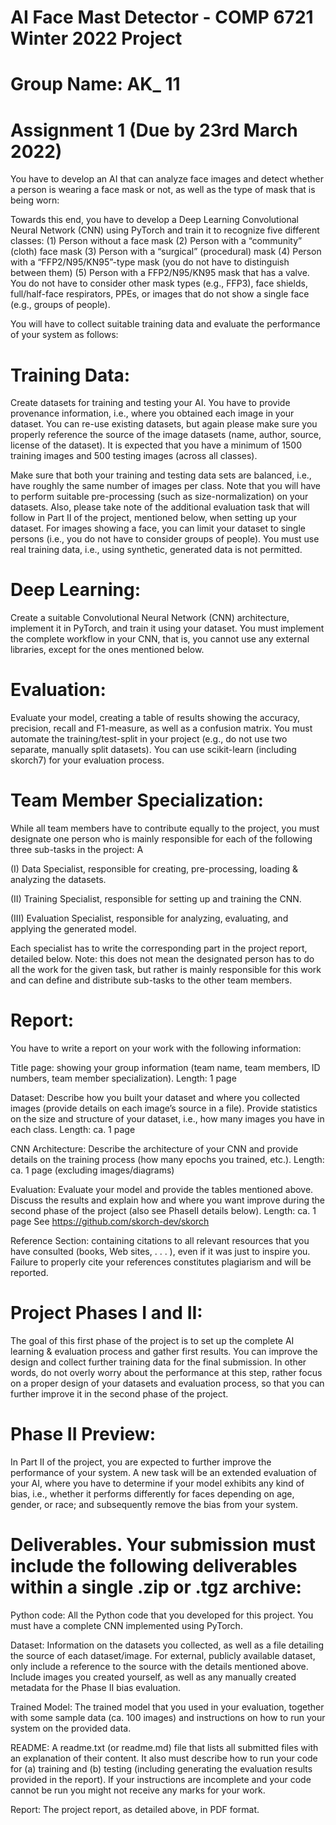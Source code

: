 # AI Face Mast Detector - COMP 6721 Winter 2022 Project 

# Group Name: AK_ 11

# Assignment 1 (Due by 23rd March 2022)

You have to develop an AI that can analyze face images and detect whether a person is wearing a face mask or not, as well as the type of mask that is being worn:

Towards this end, you have to develop a Deep Learning Convolutional Neural Network (CNN) using PyTorch and train it to recognize five different classes: 
(1) Person without a face mask 
(2) Person with a “community” (cloth) face mask 
(3) Person with a “surgical” (procedural) mask
(4) Person with a “FFP2/N95/KN95”-type mask (you do not have to distinguish between them)
(5) Person with a FFP2/N95/KN95 mask that has a valve. You do not have to consider other mask types (e.g., FFP3), face shields, full/half-face respirators, PPEs, or images that do not show a single face (e.g., groups of people). 

You will have to collect suitable training data and evaluate the performance of your system as follows:

# Training Data: 
Create datasets for training and testing your AI. You have to provide provenance information, i.e., where you obtained each image in your dataset. You can re-use existing datasets, but again please make sure you properly reference the source of the image datasets (name, author, source, license of the dataset). It is expected that you have a minimum of 1500 training images and 500 testing images (across all classes). 

Make sure that both your training and testing data sets are balanced, i.e., have roughly the same number of images per class. Note that you will have to perform suitable pre-processing (such as size-normalization) on your datasets. Also, please take note of the additional evaluation task that will follow in Part II of the project, mentioned below, when setting up your dataset. For images showing a face, you can limit your dataset to single persons (i.e., you do not have to consider groups of people). You must use real training data, i.e., using synthetic, generated data is not permitted. 

# Deep Learning: 
Create a suitable Convolutional Neural Network (CNN) architecture, implement it in PyTorch, and train it using your dataset. You must implement the complete workflow in your CNN, that is, you cannot use any external libraries, except for the ones mentioned below. 

# Evaluation: 
Evaluate your model, creating a table of results showing the accuracy, precision, recall and F1-measure, as well as a confusion matrix. You must automate the training/test-split in your project (e.g., do not use two separate, manually split datasets). You can use scikit-learn (including skorch7) for your evaluation process.

# Team Member Specialization: 

While all team members have to contribute equally to the project, you must designate one person who is mainly responsible for each of the following three sub-tasks in the project: A 

(I) Data Specialist, responsible for creating, pre-processing, loading & analyzing the datasets.

(II) Training Specialist, responsible for setting up and training the CNN.

(III) Evaluation Specialist, responsible for analyzing, evaluating, and applying the generated model. 

Each specialist has to write the corresponding part in the project report, detailed below. Note: this does not mean the designated person has to do all the work for the given task, but rather is mainly responsible for this work and can define and distribute sub-tasks to the other team members. 

# Report:
You have to write a report on your work with the following information: 

Title page: showing your group information (team name, team members, ID numbers, team member specialization). Length: 1 page

Dataset: Describe how you built your dataset and where you collected images (provide details on each image’s source in a file). Provide statistics on the size and structure of your dataset, i.e., how many images you have in each class. Length: ca. 1 page

CNN Architecture: Describe the architecture of your CNN and provide details on the training process
(how many epochs you trained, etc.). Length: ca. 1 page (excluding images/diagrams)

Evaluation: Evaluate your model and provide the tables mentioned above. Discuss the results and explain how and where you want improve during the second phase of the project (also see PhaseII details below). Length: ca. 1 page See https://github.com/skorch-dev/skorch

Reference Section: containing citations to all relevant resources that you have consulted (books, Web sites, . . . ), even if it was just to inspire you. Failure to properly cite your references constitutes plagiarism and will be reported.

# Project Phases I and II:
The goal of this first phase of the project is to set up the complete AI learning & evaluation process and gather first results. You can improve the design and collect further training data for the final submission. In other words, do not overly worry about the performance at this step, rather focus on a proper design of your datasets and evaluation process, so that you can further improve it in the second phase of the project.

# Phase II Preview: 
In Part II of the project, you are expected to further improve the performance of your system. A new task will be an extended evaluation of your AI, where you have to determine if your model exhibits any kind of bias, i.e., whether it performs differently for faces depending on age, gender, or race; and subsequently remove the bias from your system.

# Deliverables. Your submission must include the following deliverables within a single .zip or .tgz archive:

Python code: All the Python code that you developed for this project. You must have a complete CNN implemented using PyTorch.

Dataset: Information on the datasets you collected, as well as a file detailing the source of each dataset/image. For external, publicly available dataset, only include a  reference to the source with the details mentioned above. Include images you created yourself, as well as any manually created metadata for the Phase II bias evaluation.

Trained Model: The trained model that you used in your evaluation, together with some sample data  (ca. 100 images) and instructions on how to run your system on the provided data. 

README: A readme.txt (or readme.md) file that lists all submitted files with an explanation of their content. It also must describe how to run your code for (a) training and (b) testing (including generating the evaluation results provided in the report). If your instructions are incomplete and your code cannot be run you might not receive any marks for your work. 

Report: The project report, as detailed above, in PDF format.

